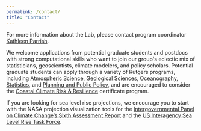```yaml
---
permalink: /contact/
title: "Contact" 
---
```


For more information about the Lab, please contact program coordinator [Kathleen Parrish](mailto:kathleen-dot-parrish-at-rutgers-dot-edu).


We welcome applications from potential graduate students and postdocs with strong computational skills who want to join our group's eclectic mix of statisticians, geoscientists, climate modelers, and policy scholars. Potential graduate students can apply through a variety of Rutgers programs, including [Atmospheric Science](http://envsci.rutgers.edu/academics/atmos_grad/), [Geological Sciences](https://eps.rutgers.edu/academics/graduate/graduate-program),  [Oceanography](https://marine.rutgers.edu/main/academics/graduate), [Statistics](https://www.stat.rutgers.edu/academics/graduate-program), and [Planning and Public Policy](https://bloustein.rutgers.edu/graduate/doctoral-studies/), and are encouraged to consider the [Coastal Climate Risk & Resilience](http://c2r2.rutgers.edu/) certificate program. 

If you are looking for sea level rise projections, we encourage you to start with the NASA projection visualization tools for the [Intergovernmental Panel on Climate Change’s Sixth Assessment Report](https://sealevel.nasa.gov/ipcc-ar6-sea-level-projection-tool) and the [US Interagency Sea Level Rise Task Force](https://sealevel.nasa.gov/task-force-scenario-tool).


